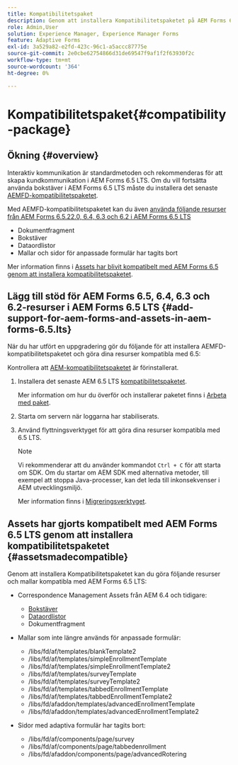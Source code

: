 ```yaml
---
title: Kompatibilitetspaket
description: Genom att installera Kompatibilitetspaketet på AEM Forms 6.5 LTS kan du använda Correspondence Management-resurser från AEM Forms 6.5 och tidigare versioner samt föråldrade adaptiva formulärmallar och sidor
role: Admin,User
solution: Experience Manager, Experience Manager Forms
feature: Adaptive Forms
exl-id: 3a529a82-e2fd-423c-96c1-a5accc87775e
source-git-commit: 2e0cbe62754866d31de69547f9af1f2f63930f2c
workflow-type: tm+mt
source-wordcount: '364'
ht-degree: 0%

---
```


# Kompatibilitetspaket{#compatibility-package}

## Ökning {#overview}

Interaktiv kommunikation är standardmetoden och rekommenderas för att skapa kundkommunikation i AEM Forms 6.5 LTS. Om du vill fortsätta använda bokstäver i AEM Forms 6.5 LTS måste du installera det senaste [AEMFD-kompatibilitetspaketet](https://experienceleague.adobe.com/sv/docs/experience-manager-release-information/aem-release-updates/forms-updates/aem-forms-releases).

Med AEMFD-kompatibilitetspaketet kan du även [använda följande resurser från AEM Forms 6.5.22.0, 6.4, 6.3 och 6.2 i AEM Forms 6.5 LTS](../../forms/using/compatibility-package.md#add-support-for-aem-forms-and-assets-in-aem-forms)

* Dokumentfragment
* Bokstäver
* Dataordlistor
* Mallar och sidor för anpassade formulär har tagits bort

Mer information finns i [Assets har blivit kompatibelt med AEM Forms 6.5 genom att installera kompatibilitetspaketet](../../forms/using/compatibility-package.md#assetsmadecompatible).

## Lägg till stöd för AEM Forms 6.5, 6.4, 6.3 och 6.2-resurser i AEM Forms 6.5 LTS {#add-support-for-aem-forms-and-assets-in-aem-forms-6.5.lts}

När du har utfört en uppgradering gör du följande för att installera AEMFD-kompatibilitetspaketet och göra dina resurser kompatibla med 6.5:

Kontrollera att [AEM-kompatibilitetspaketet](https://experienceleague.adobe.com/sv/docs/experience-manager-release-information/aem-release-updates/forms-updates/aem-forms-releases) är förinstallerat.

1. Installera det senaste AEM 6.5 LTS [kompatibilitetspaketet](https://experienceleague.adobe.com/sv/docs/experience-manager-release-information/aem-release-updates/forms-updates/aem-forms-releases).

   Mer information om hur du överför och installerar paketet finns i [Arbeta med paket](/help/sites-administering/package-manager.md).

1. Starta om servern när loggarna har stabiliserats.
1. Använd flyttningsverktyget för att göra dina resurser kompatibla med 6.5 LTS.

   >[!NOTE]
   >
   > Vi rekommenderar att du använder kommandot `Ctrl + C` för att starta om SDK. Om du startar om AEM SDK med alternativa metoder, till exempel att stoppa Java-processer, kan det leda till inkonsekvenser i AEM utvecklingsmiljö.

   Mer information finns i [Migreringsverktyget](../../forms/using/migration-utility.md).

## Assets har gjorts kompatibelt med AEM Forms 6.5 LTS genom att installera kompatibilitetspaketet {#assetsmadecompatible}

Genom att installera Kompatibilitetspaketet kan du göra följande resurser och mallar kompatibla med AEM Forms 6.5 LTS:

* Correspondence Management Assets från AEM 6.4 och tidigare:

   * [Bokstäver](../../forms/using/create-letter.md)
   * [Dataordlistor](/help/forms/using/data-dictionary.md)
   * Dokumentfragment

* Mallar som inte längre används för anpassade formulär:

   * /libs/fd/af/templates/blankTemplate2
   * /libs/fd/af/templates/simpleEnrollmentTemplate
   * /libs/fd/af/templates/simpleEnrollmentTemplate2
   * /libs/fd/af/templates/surveyTemplate
   * /libs/fd/af/templates/surveyTemplate2
   * /libs/fd/af/templates/tabbedEnrollmentTemplate
   * /libs/fd/af/templates/tabbedEnrollmentTemplate2
   * /libs/fd/afaddon/templates/advancedEnrollmentTemplate
   * /libs/fd/afaddon/templates/advancedEnrollmentTemplate2

* Sidor med adaptiva formulär har tagits bort:

   * /libs/fd/af/components/page/survey
   * /libs/fd/af/components/page/tabbedenrollment
   * /libs/fd/afaddon/components/page/advancedRotering
